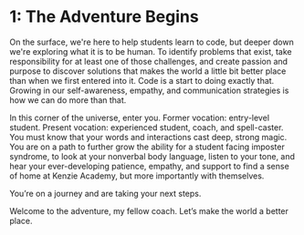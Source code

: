 # 1: The Adventure Begins

On the surface, we're here to help students learn to code, but deeper down we're exploring what it is to be human. To identify problems that exist, take responsibility for at least one of those challenges, and create passion and purpose to discover solutions that makes the world a little bit better place than when we first entered into it. Code is a start to doing exactly that. Growing in our self-awareness, empathy, and communication strategies is how we can do more than that.

In this corner of the universe, enter you. Former vocation: entry-level student. Present vocation: experienced student, coach, and spell-caster. You must know that your words and interactions cast deep, strong magic. You are on a path to further grow the ability for a student facing imposter syndrome, to look at your nonverbal body language, listen to your tone, and hear your ever-developing patience, empathy, and support to find a sense of home at Kenzie Academy, but more importantly with themselves.

You’re on a journey and are taking your next steps.

Welcome to the adventure, my fellow coach. Let’s make the world a better place.
